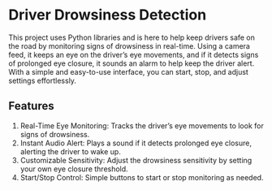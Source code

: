 # Driver Drowsiness Detection
This project uses Python libraries and is here to help keep drivers safe on the road by monitoring signs of drowsiness in real-time. Using a camera feed, it keeps an eye on the driver’s eye movements, and if it detects signs of prolonged eye closure, it sounds an alarm to help keep the driver alert. With a simple and easy-to-use interface, you can start, stop, and adjust settings effortlessly.
## Features
1. Real-Time Eye Monitoring: Tracks the driver’s eye movements to look for signs of drowsiness.
2. Instant Audio Alert: Plays a sound if it detects prolonged eye closure, alerting the driver to wake up.
3. Customizable Sensitivity: Adjust the drowsiness sensitivity by setting your own eye closure threshold.
4. Start/Stop Control: Simple buttons to start or stop monitoring as needed.
